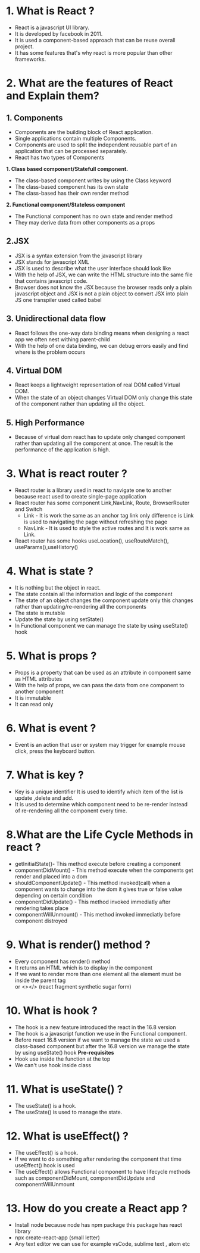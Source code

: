 # 1. What is React ?
- React is a javascript UI library.
- It is developed by facebook in 2011.
- It is used a component-based approach that can be reuse overall project.
- It has some features that's why react is more popular than other frameworks.

# 2. What are the features of React and Explain them?
## 1. Components
- Components are the building block of React application.
- Single applications contain multiple Components.
- Components are used to split the independent reusable part of an application that can be processed separately.
- React has two types of Components

**1. Class based component/Statefull component.**
- The class-based component writes by using the Class keyword
- The class-based component has its own state
- The class-based has their own render method

**2. Functional component/Stateless component**
- The Functional component has no own state and render method  
- They may derive data from other components as a props 

## 2.JSX
- JSX is a syntax extension from the javascript library
- JSX stands for javascript XML
- JSX is used to describe what the user interface should look like
- With the help of JSX, we can write the HTML structure into the same file that contains javascript code.
- Browser does not know the JSX because the browser reads only a plain javascript object and JSX is not a plain object to convert JSX into plain JS one transpiler used called babel

## 3. Unidirectional data flow
- React follows the one-way data binding means when designing a react app we often nest withing parent-child
- With the help of one data binding, we can debug errors easily and find where is the problem occurs 

## 4. Virtual DOM
- React keeps a lightweight representation of real DOM called Virtual DOM.
- When the state of an object changes Virtual DOM only change this state of the component rather than updating all the object.

## 5. High Performance
- Because of virtual dom react has to update only changed component rather than updating all the component at once. The result is the performance of the application is high.


# 3. What is react router ?
- React router is a library used in react to navigate one to another because react used to create single-page application
- React router has some component Link,NavLink, Route, BrowserRouter and Switch
    - Link - It is work the same as an anchor tag link only difference is Link is used to navigating the page without refreshing the page
    - NavLink - It is used to style the active routes and It is work same as Link.
- React router has some hooks useLocation(), useRouteMatch(), useParams(),useHistory()

# 4. What is state ?
- It is nothing but the object in react.
- The state contain all the information and logic of the component
- The state of an object changes the component update only this changes rather than updating/re-rendering all the components
- The state is mutable
- Update the state by using setState()
- In Functional component we can manage the state by using useState() hook

# 5. What is props ?
- Props is a property that can be used as an attribute in component same as HTML attributes
- With the help of props, we can pass the data from one component to another component
- It is immutable
- It can read only

# 6. What is event ?
-  Event is an action that user or system may trigger for example mouse click, press the keyboard button.

# 7. What is key ?
- Key is a unique identifier It is used to identify which item of the list is update ,delete and add.
- It is used to determine which component need to be re-render instead of re-rendering all the component every time. 

# 8.What are the Life Cycle Methods in react ?
- getInitialState()- This method execute before creating a component
- componentDidMount() - This method execute when the components get render and placed into a dom
- shouldComponentUpdate() - This method invoked(call) when a component wants to change into the dom it gives true or false value depending on certain condition
- componentDidUpdate() - This method invoked immediatly after rendering takes place
- componentWillUnmount() - This method invoked immediatly before component distroyed  

# 9. What is render() method ?
- Every component has render() method
- It returns an HTML which is to display in the component
- If we want to render more than one element all the element must be inside the parent tag <div></div> or <></> (react fragment synthetic sugar form)

# 10. What is hook ?
- The hook is a new feature introduced the react in the 16.8 version
- The hook is a javascript function we use in the Functional component.
- Before react 16.8 version if we want to manage the state we used a class-based component but after the 16.8 version we manage the state by using 
useState() hook
**Pre-requisites**
- Hook use inside the function at the top
- We can't use hook inside class

# 11. What is useState() ?
- The useState() is a hook.
- The useState() is used to manage the state.

# 12. What is useEffect() ?
- The useEffect() is a hook.
- If we want to do something after rendering the component that time useEffect() hook is used
- The useEffect() allows Functional component to have lifecycle methods such as componentDidMount, componentDidUpdate and componentWillUnmount

# 13. How do you create a React app ?
- Install node because node has npm package this package has react library
- npx create-react-app <appname>(small letter)
- Any text editor we can use for example vsCode, sublime text , atom etc

